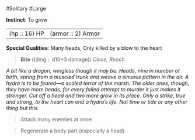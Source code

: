 #Solitary #Large

**Instinct**: To grow

|       |         |
| ----- | ------- |
| (hp :: 16) HP | (armor :: 2) Armor |

**Special Qualities**: Many heads, Only killed by a blow to the heart

> **Bite** ((dmg :: d10+3 damage))
> *Close, Reach*

*A bit like a dragon, wingless though it may be. Heads, nine in number at birth, spring from a muscled trunk and weave a sinuous pattern in the air. A hydra is to be feared—a scaled terror of the marsh. The older ones, though, they have more heads, for every failed attempt to murder it just makes it stronger. Cut off a head and two more grow in its place. Only a strike, true and strong, to the heart can end a hydra’s life. Not time or tide or any other thing but this.*

>Attack many enemies at once

>Regenerate a body part (especially a head)